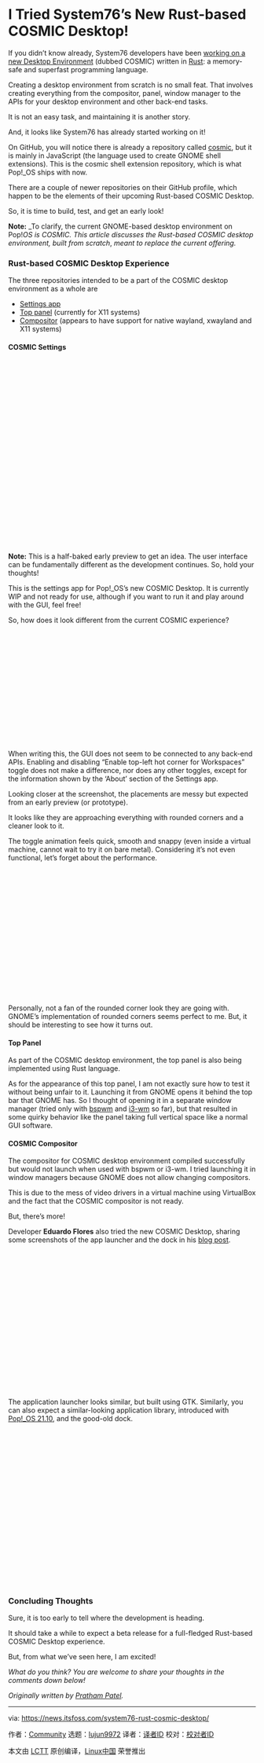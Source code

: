 [#]: subject: "I Tried System76’s New Rust-based COSMIC Desktop!"
[#]: via: "https://news.itsfoss.com/system76-rust-cosmic-desktop/"
[#]: author: "Community https://news.itsfoss.com/author/team/"
[#]: collector: "lujun9972"
[#]: translator: "wxy"
[#]: reviewer: " "
[#]: publisher: " "
[#]: url: " "

I Tried System76’s New Rust-based COSMIC Desktop!
======

If you didn’t know already, System76 developers have been [working on a new Desktop Environment][1] (dubbed COSMIC) written in [Rust][2]: a memory-safe and superfast programming language.

Creating a desktop environment from scratch is no small feat. That involves creating everything from the compositor, panel, window manager to the APIs for your desktop environment and other back-end tasks.

It is not an easy task, and maintaining it is another story.

And, it looks like System76 has already started working on it!

On GitHub, you will notice there is already a repository called [cosmic][3], but it is mainly in JavaScript (the language used to create GNOME shell extensions). This is the cosmic shell extension repository, which is what Pop!_OS ships with now.

There are a couple of newer repositories on their GitHub profile, which happen to be the elements of their upcoming Rust-based COSMIC Desktop.

So, it is time to build, test, and get an early look!

**Note:** _To clarify, the current GNOME-based desktop environment on Pop!_OS is COSMIC. This article discusses the Rust-based COSMIC desktop environment, built from scratch_, _meant to replace the current offering._

### Rust-based COSMIC Desktop Experience

The three repositories intended to be a part of the COSMIC desktop environment as a whole are

  * [Settings app][4]
  * [Top panel][5] (currently for X11 systems)
  * [Compositor][6] (appears to have support for native wayland, xwayland and X11 systems)



#### COSMIC Settings

![][7]

**Note:** This is a half-baked early preview to get an idea. The user interface can be fundamentally different as the development continues. So, hold your thoughts!

This is the settings app for Pop!_OS’s new COSMIC Desktop. It is currently WIP and not ready for use, although if you want to run it and play around with the GUI, feel free!

So, how does it look different from the current COSMIC experience?

![Rust-based COSMIC Settings vs. GNOME-based COSMIC][8]

When writing this, the GUI does not seem to be connected to any back-end APIs. Enabling and disabling “Enable top-left hot corner for Workspaces” toggle does not make a difference, nor does any other toggles, except for the information shown by the ‘About’ section of the Settings app.

Looking closer at the screenshot, the placements are messy but expected from an early preview (or prototype).

It looks like they are approaching everything with rounded corners and a cleaner look to it.

The toggle animation feels quick, smooth and snappy (even inside a virtual machine, cannot wait to try it on bare metal). Considering it’s not even functional, let’s forget about the performance.

![][9]

Personally, not a fan of the rounded corner look they are going with. GNOME’s implementation of rounded corners seems perfect to me. But, it should be interesting to see how it turns out.

#### Top Panel

As part of the COSMIC desktop environment, the top panel is also being implemented using Rust language.

As for the appearance of this top panel, I am not exactly sure how to test it without being unfair to it. Launching it from GNOME opens it behind the top bar that GNOME has. So I thought of opening it in a separate window manager (tried only with [bspwm][10] and [i3-wm][11] so far), but that resulted in some quirky behavior like the panel taking full vertical space like a normal GUI software.

#### COSMIC Compositor

The compositor for COSMIC desktop environment compiled successfully but would not launch when used with bspwm or i3-wm. I tried launching it in window managers because GNOME does not allow changing compositors.

This is due to the mess of video drivers in a virtual machine using VirtualBox and the fact that the COSMIC compositor is not ready.

But, there’s more!

Developer **Eduardo Flores** also tried the new COSMIC Desktop, sharing some screenshots of the app launcher and the dock in his [blog post][12].

![Credits: Eduardo Flores][13]

The application launcher looks similar, but built using GTK. Similarly, you can also expect a similar-looking application library, introduced with [Pop!_OS 21.10][14], and the good-old dock.

![Credits: Eduardo Flores][15]

### Concluding Thoughts

Sure, it is too early to tell where the development is heading.

It should take a while to expect a beta release for a full-fledged Rust-based COSMIC Desktop experience.

But, from what we’ve seen here, I am excited!

_What do you think? You are welcome to share your thoughts in the comments down below!_

_Originally written by [Pratham Patel][16]._

--------------------------------------------------------------------------------

via: https://news.itsfoss.com/system76-rust-cosmic-desktop/

作者：[Community][a]
选题：[lujun9972][b]
译者：[译者ID](https://github.com/译者ID)
校对：[校对者ID](https://github.com/校对者ID)

本文由 [LCTT](https://github.com/LCTT/TranslateProject) 原创编译，[Linux中国](https://linux.cn/) 荣誉推出

[a]: https://news.itsfoss.com/author/team/
[b]: https://github.com/lujun9972
[1]: https://news.itsfoss.com/pop-os-cosmic-rust/
[2]: https://research.mozilla.org/rust/
[3]: https://github.com/pop-os/cosmic
[4]: https://github.com/pop-os/cosmic-settings
[5]: https://github.com/pop-os/cosmic-panel
[6]: https://github.com/pop-os/cosmic-comp
[7]: data:image/svg+xml;base64,PHN2ZyBoZWlnaHQ9IjU4MyIgd2lkdGg9Ijc4MCIgeG1sbnM9Imh0dHA6Ly93d3cudzMub3JnLzIwMDAvc3ZnIiB2ZXJzaW9uPSIxLjEiLz4=
[8]: data:image/svg+xml;base64,PHN2ZyBoZWlnaHQ9IjM1MSIgd2lkdGg9Ijc4MCIgeG1sbnM9Imh0dHA6Ly93d3cudzMub3JnLzIwMDAvc3ZnIiB2ZXJzaW9uPSIxLjEiLz4=
[9]: data:image/svg+xml;base64,PHN2ZyBoZWlnaHQ9IjQwNCIgd2lkdGg9Ijc4MCIgeG1sbnM9Imh0dHA6Ly93d3cudzMub3JnLzIwMDAvc3ZnIiB2ZXJzaW9uPSIxLjEiLz4=
[10]: https://github.com/baskerville/bspwm
[11]: https://github.com/i3/i3
[12]: https://blog.edfloreshz.dev/articles/linux/system76/rust-based-desktop-environment/
[13]: data:image/svg+xml;base64,PHN2ZyBoZWlnaHQ9IjQzNSIgd2lkdGg9Ijc3MCIgeG1sbnM9Imh0dHA6Ly93d3cudzMub3JnLzIwMDAvc3ZnIiB2ZXJzaW9uPSIxLjEiLz4=
[14]: https://news.itsfoss.com/pop-os-21-10/
[15]: data:image/svg+xml;base64,PHN2ZyBoZWlnaHQ9IjQ4OSIgd2lkdGg9Ijc4MCIgeG1sbnM9Imh0dHA6Ly93d3cudzMub3JnLzIwMDAvc3ZnIiB2ZXJzaW9uPSIxLjEiLz4=
[16]: https://itsfoss.com/author/pratham/
